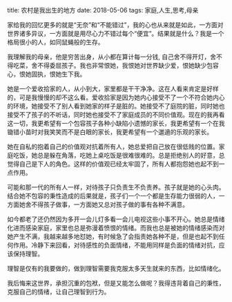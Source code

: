 title: 农村是我出生的地方
date: 2018-05-06
tags: 家庭,人生,思考,母亲

家给我的回忆更多的就是“无奈”和“不能错过”，我的心也从来就是如此，一方面对世界诸多异议，一方面就是用尽心力不错过每个“便宜”。结果就是什么？我是一个格局很小的人，如同鼠蝇般的生存。

我理解我的母亲，他是穷苦出身，从小都在算计每一分钱, 自己舍不得开灯，舍不得吃菜，舍不得委屈孩子。我也非常恨她，我恨她对世界缺少爱，恨她缺少包容心，恨她固执，恨她生下我。

她是一个爱收拾家的人，从小到大，家里都是干干净净。这在人看来肯定是好样的，可是我慢慢的却不这么看。爱收拾家是因为她内心接受不了一个不符合她内心的环境，她接受不了别人看到她家的样子是脏的。她接受不了庭院的脏，同时她也接受不了孩子的不听话，同时她也接受不了家庭成员的不同价值观。现在的我再看这一切，我更希望有一个包容孩子各种小缺陷小遗憾的家长，我更希望有一个在我锄错小苗时对我笑笑而不是白眼的家长，我更希望有一个邋遢的乐观的家长。

她在自私的抱着自己的价值观对抗着所有人，她总爱把自己放在很低贱的位置。家庭吃饭，她总是躲在角落，吃她上桌吃饭是很难很难的。总是拒绝别人的好意，总觉得自己是下人的角色。这样的价值观已经太牢固了，所有人都抱怨她也起不到一点作用。

可能和那一代的所有人一样，对待孩子只负责生不负责养。孩子就是她的心头肉。结合她不包容的秉性造成的后果就是，孩子们一个一个都是生存能力很弱的人，一方面她舍不得孩子做事，一方面她又总对孩子做的事有各种不满意。

如今都老了还仍然因为多开一会儿灯多看一会儿电视这些小事不开心。她总是情绪化进而感染家庭，家里也总是弥漫着愤恨的情绪。而我也总是被她的情绪感染而对她产生不满，我越来越多地怼她，有时候急了会指责她各种不是，但是也起不到任何作用。冷静下来回看，对待感性的负面情绪，不能用同样是负面的情绪对抗，应该保持理智。

理智是仅有的我要做的，做到理智需要我克服太多天生就来的东西，比如情绪化。

我后悔来这世界，承担沉重的包袱，但是又能怎么做呢？我得违背着自己的秉性，克服自己的情绪，让自己理智到行为。
